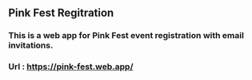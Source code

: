 ## Pink Fest Regitration

### This is a web app for Pink Fest event registration with email invitations.

### Url : https://pink-fest.web.app/
